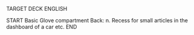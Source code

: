 TARGET DECK
ENGLISH

START
Basic
Glove compartment
Back: n. Recess for small articles in the dashboard of a car etc.
END
